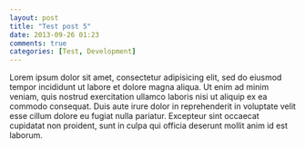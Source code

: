 ```yaml
---
layout: post
title: "Test post 5"
date: 2013-09-26 01:23
comments: true
categories: [Test, Development]
---
```


Lorem ipsum dolor sit amet, consectetur adipisicing elit,
sed do eiusmod tempor incididunt ut labore et dolore magna aliqua.
Ut enim ad minim veniam, quis nostrud exercitation ullamco laboris
nisi ut aliquip ex ea commodo consequat. Duis aute irure dolor in
reprehenderit in voluptate velit esse cillum dolore eu fugiat nulla pariatur.
Excepteur sint occaecat cupidatat non proident, sunt in culpa qui
officia deserunt mollit anim id est laborum.

